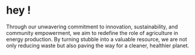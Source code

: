 #  hey !

Through our unwavering commitment to innovation, sustainability, and community empowerment, we aim to redefine the role of agriculture in energy production. By turning stubble into a valuable resource, we are not only reducing waste but also paving the way for a cleaner, healthier planet.

